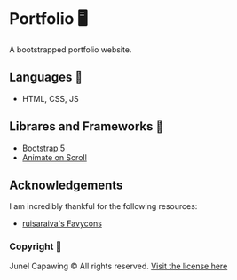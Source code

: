 # Portfolio :desktop_computer:
A bootstrapped portfolio website.

## Languages :scroll:
- HTML, CSS, JS

## Librares and Frameworks :electric_plug:
- [Bootstrap 5](https://getbootstrap.com/docs/5.0/getting-started/introduction/)
- [Animate on Scroll](https://michalsnik.github.io/aos/)

## Acknowledgements
I am incredibly thankful for the following resources:
* [ruisaraiva's Favycons](https://github.com/ruisaraiva19/favycon)


### Copyright :briefcase:
Junel Capawing © All rights reserved. [Visit the license here](https://github.com/Nelliosis/Portfolio/blob/main/LICENSE)

